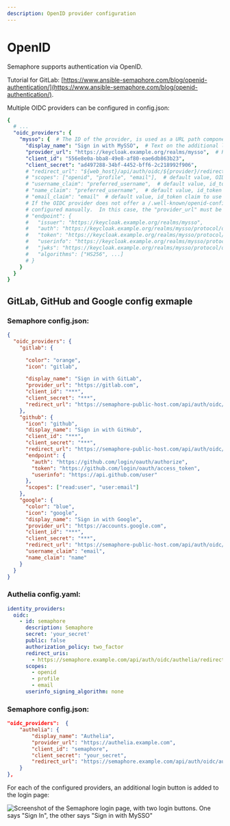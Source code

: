 ```yaml
---
description: OpenID provider configuration
---
```


# OpenID

Semaphore supports authentication via OpenID.

Tutorial for GitLab: [https://www.ansible-semaphore.com/blog/openid-authentication/](https://www.ansible-semaphore.com/blog/openid-authentication/).

Multiple OIDC providers can be configured in config.json:
```yaml
{
  # ...
  "oidc_providers": {
    "mysso": {  # The ID of the provider, is used as a URL path component in the redirect URL
      "display_name": "Sign in with MySSO",  # Text on the additional login button
      "provider_url": "https://keycloak.example.org/realms/mysso",  # Root URL of the OIDC provider, expects /.well-known/openid-configuration below this URL
      "client_id": "556e8e0a-bba8-49e8-af80-eae6db863b23",
      "client_secret": "ad497288-34bf-4452-bff6-2c218992f906",
      # "redirect_url": "${web_host}/api/auth/oidc/${provider}/redirect",  # default value, the OIDC provider redirects back here
      # "scopes": ["openid", "profile", "email"],  # default value, OIDC scopes
      # "username_claim": "preferred_username",  # default value, id_token claim to use as the username
      # "name_claim": "preferred_username",  # default value, id_token claim to use as the display name
      # "email_claim": "email"  # default value, id_token claim to use as the email address
      # If the OIDC provider does not offer a /.well-known/openid-configuration, the endpoints can be
      # configured manually.  In this case, the "provider_url" must be omitted.
      # "endpoint": {
      #   "issuer": "https://keycloak.example.org/realms/mysso",
      #   "auth": "https://keycloak.example.org/realms/mysso/protocol/openid-connect/auth",
      #   "token": "https://keycloak.example.org/realms/mysso/protocol/openid-connect/token",
      #   "userinfo": "https://keycloak.example.org/realms/mysso/protocol/openid-connect/userinfo",
      #   "jwks": "https://keycloak.example.org/realms/mysso/protocol/openid-connect/certs",
      #   "algorithms": ["HS256", ...]
      # }
    }
  }
}
```

## GitLab, GitHub and Google config exmaple

### Semaphore config.json:
```json
{
  "oidc_providers": {
    "gitlab": {

      "color": "orange",
      "icon": "gitlab",

      "display_name": "Sign in with GitLab",
      "provider_url": "https://gitlab.com",
      "client_id": "***",
      "client_secret": "***",
      "redirect_url": "https://semaphore-public-host.com/api/auth/oidc/gitlab/redirect"
    },
    "github": {
      "icon": "github",
      "display_name": "Sign in with GitHub",
      "client_id": "***",
      "client_secret": "***",
      "redirect_url": "https://semaphore-public-host.com/api/auth/oidc/github/redirect",
      "endpoint": {
        "auth": "https://github.com/login/oauth/authorize",
        "token": "https://github.com/login/oauth/access_token",
        "userinfo": "https://api.github.com/user"
      },
      "scopes": ["read:user", "user:email"]
    },
    "google": {
      "color": "blue",
      "icon": "google",
      "display_name": "Sign in with Google",
      "provider_url": "https://accounts.google.com",
      "client_id": "***",
      "client_secret": "***",
      "redirect_url": "https://semaphore-public-host.com/api/auth/oidc/google/redirect",
      "username_claim": "email",
      "name_claim": "name"
    }
  }
}
```

### Authelia config.yaml:
```yaml
identity_providers:
  oidc:
    - id: semaphore
      description: Semaphore
      secret: 'your_secret'
      public: false
      authorization_policy: two_factor
      redirect_uris:
        - https://semaphore.example.com/api/auth/oidc/authelia/redirect
      scopes:
        - openid
        - profile
        - email
      userinfo_signing_algorithm: none
```

### Semaphore config.json:
```json
"oidc_providers":  {
    "authelia": {
        "display_name": "Authelia",
        "provider_url": "https://authelia.example.com",
        "client_id": "semaphore",
        "client_secret": "your_secret",
        "redirect_url": "https://semaphore.example.com/api/auth/oidc/authelia/redirect"
    }
},
```

For each of the configured providers, an additional login button is added to the login page:

![Screenshot of the Semaphore login page, with two login buttons. One says "Sign In", the other says "Sign in with MySSO"](https://user-images.githubusercontent.com/5564491/232345599-13f744a0-0530-4422-8b55-6a563a4ef5d9.png)

